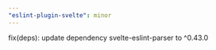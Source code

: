 ```yaml
---
"eslint-plugin-svelte": minor
---
```


fix(deps): update dependency svelte-eslint-parser to ^0.43.0
